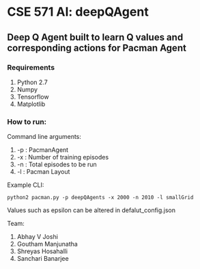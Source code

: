 # CSE 571 AI: deepQAgent
## Deep Q Agent built to learn Q values and corresponding actions for Pacman Agent

### Requirements
1. Python 2.7
2. Numpy
3. Tensorflow
4. Matplotlib

### How to run:
Command line arguments:<br>
1. -p : PacmanAgent
2. -x : Number of training episodes
3. -n : Total episodes to be run
4. -l : Pacman Layout

Example CLI:

    python2 pacman.py -p deepQAgents -x 2000 -n 2010 -l smallGrid

Values such as epsilon can be altered in defalut_config.json

Team:
  1. Abhay V Joshi
  2. Goutham Manjunatha
  3. Shreyas Hosahalli
  4. Sanchari Banarjee
